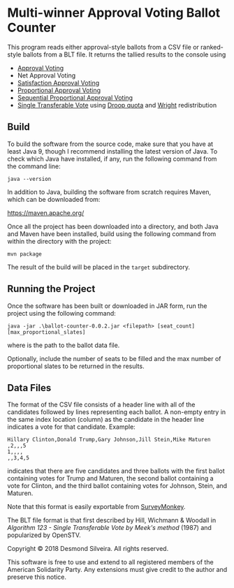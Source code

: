 # Multi-winner Approval Voting Ballot Counter

This program reads either approval-style ballots from a CSV file or
ranked-style ballots from a BLT file.  It returns the tallied results to the
console using
* [Approval Voting](https://en.wikipedia.org/wiki/Approval_voting)
* Net Approval Voting
* [Satisfaction Approval Voting](https://en.wikipedia.org/wiki/Satisfaction_approval_voting)
* [Proportional Approval Voting](https://en.wikipedia.org/wiki/Proportional_approval_voting)
* [Sequential Proportional Approval Voting](https://en.wikipedia.org/wiki/Sequential_proportional_approval_voting)
* [Single Transferable Vote](https://en.wikipedia.org/wiki/Single_transferable_vote)
using [Droop quota](https://en.wikipedia.org/wiki/Droop_quota) and
[Wright](https://en.wikipedia.org/wiki/Wright_system) redistribution

## Build

To build the software from the source code, make sure that you have at least
Java 9, though I recommend installing the latest version of Java.  To check
which Java have installed, if any, run the following command from the command
line:

`java --version`

In addition to Java, building the software from scratch requires Maven, which
can be downloaded from:

https://maven.apache.org/

Once all the project has been downloaded into a directory, and both Java and
Maven have been installed, build using the following command from within the
directory with the project:

`mvn package`

The result of the build will be placed in the `target` subdirectory.

## Running the Project

Once the software has been built or downloaded in JAR form, run the project
using the following command:

`java -jar .\ballot-counter-0.0.2.jar <filepath> [seat_count] [max_proportional_slates]`

where <filepath> is the path to the ballot data file.

Optionally, include the number of seats to be filled and the max number of
proportional slates to be returned in the results.

## Data Files

The format of the CSV file consists of a header line with all of the
candidates followed by lines representing each ballot. A non-empty entry in
the same index location (column) as the candidate in the header line
indicates a vote for that candidate. Example:

```
Hillary Clinton,Donald Trump,Gary Johnson,Jill Stein,Mike Maturen
,2,,,5
1,,,,
,,3,4,5
```

indicates that there are five candidates and three ballots with the first
ballot containing votes for Trump and Maturen, the second ballot containing a
vote for Clinton, and the third ballot containing votes for Johnson, Stein,
and Maturen.

Note that this format is easily exportable from [SurveyMonkey](http://www.surveymonkey.com).

The BLT file format is that first described by Hill, Wichmann & Woodall in
_Algorithm 123 - Single Transferable Vote by Meek's method_ (1987) and
popularized by OpenSTV.

Copyright © 2018 Desmond Silveira.  All rights reserved.

This software is free to use and extend to all registered members of the
American Solidarity Party.  Any extensions must give credit to the author
and preserve this notice.